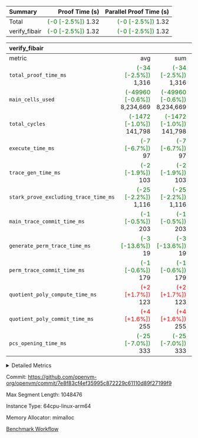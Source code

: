 | Summary | Proof Time (s) | Parallel Proof Time (s) |
|:---|---:|---:|
| Total | <span style='color: green'>(-0 [-2.5%])</span> 1.32 | <span style='color: green'>(-0 [-2.5%])</span> 1.32 |
| verify_fibair | <span style='color: green'>(-0 [-2.5%])</span> 1.32 | <span style='color: green'>(-0 [-2.5%])</span> 1.32 |


| verify_fibair |||||
|:---|---:|---:|---:|---:|
|metric|avg|sum|max|min|
| `total_proof_time_ms ` | <span style='color: green'>(-34 [-2.5%])</span> 1,316 | <span style='color: green'>(-34 [-2.5%])</span> 1,316 | <span style='color: green'>(-34 [-2.5%])</span> 1,316 | <span style='color: green'>(-34 [-2.5%])</span> 1,316 |
| `main_cells_used     ` | <span style='color: green'>(-49960 [-0.6%])</span> 8,234,669 | <span style='color: green'>(-49960 [-0.6%])</span> 8,234,669 | <span style='color: green'>(-49960 [-0.6%])</span> 8,234,669 | <span style='color: green'>(-49960 [-0.6%])</span> 8,234,669 |
| `total_cycles        ` | <span style='color: green'>(-1472 [-1.0%])</span> 141,798 | <span style='color: green'>(-1472 [-1.0%])</span> 141,798 | <span style='color: green'>(-1472 [-1.0%])</span> 141,798 | <span style='color: green'>(-1472 [-1.0%])</span> 141,798 |
| `execute_time_ms     ` | <span style='color: green'>(-7 [-6.7%])</span> 97 | <span style='color: green'>(-7 [-6.7%])</span> 97 | <span style='color: green'>(-7 [-6.7%])</span> 97 | <span style='color: green'>(-7 [-6.7%])</span> 97 |
| `trace_gen_time_ms   ` | <span style='color: green'>(-2 [-1.9%])</span> 103 | <span style='color: green'>(-2 [-1.9%])</span> 103 | <span style='color: green'>(-2 [-1.9%])</span> 103 | <span style='color: green'>(-2 [-1.9%])</span> 103 |
| `stark_prove_excluding_trace_time_ms` | <span style='color: green'>(-25 [-2.2%])</span> 1,116 | <span style='color: green'>(-25 [-2.2%])</span> 1,116 | <span style='color: green'>(-25 [-2.2%])</span> 1,116 | <span style='color: green'>(-25 [-2.2%])</span> 1,116 |
| `main_trace_commit_time_ms` | <span style='color: green'>(-1 [-0.5%])</span> 203 | <span style='color: green'>(-1 [-0.5%])</span> 203 | <span style='color: green'>(-1 [-0.5%])</span> 203 | <span style='color: green'>(-1 [-0.5%])</span> 203 |
| `generate_perm_trace_time_ms` | <span style='color: green'>(-3 [-13.6%])</span> 19 | <span style='color: green'>(-3 [-13.6%])</span> 19 | <span style='color: green'>(-3 [-13.6%])</span> 19 | <span style='color: green'>(-3 [-13.6%])</span> 19 |
| `perm_trace_commit_time_ms` | <span style='color: green'>(-1 [-0.6%])</span> 179 | <span style='color: green'>(-1 [-0.6%])</span> 179 | <span style='color: green'>(-1 [-0.6%])</span> 179 | <span style='color: green'>(-1 [-0.6%])</span> 179 |
| `quotient_poly_compute_time_ms` | <span style='color: red'>(+2 [+1.7%])</span> 123 | <span style='color: red'>(+2 [+1.7%])</span> 123 | <span style='color: red'>(+2 [+1.7%])</span> 123 | <span style='color: red'>(+2 [+1.7%])</span> 123 |
| `quotient_poly_commit_time_ms` | <span style='color: red'>(+4 [+1.6%])</span> 255 | <span style='color: red'>(+4 [+1.6%])</span> 255 | <span style='color: red'>(+4 [+1.6%])</span> 255 | <span style='color: red'>(+4 [+1.6%])</span> 255 |
| `pcs_opening_time_ms ` | <span style='color: green'>(-25 [-7.0%])</span> 333 | <span style='color: green'>(-25 [-7.0%])</span> 333 | <span style='color: green'>(-25 [-7.0%])</span> 333 | <span style='color: green'>(-25 [-7.0%])</span> 333 |



<details>
<summary>Detailed Metrics</summary>

|  | verify_program_compile_ms | total_cells | stark_prove_excluding_trace_time_ms | quotient_poly_compute_time_ms | quotient_poly_commit_time_ms | perm_trace_commit_time_ms | pcs_opening_time_ms | main_trace_commit_time_ms |
| --- | --- | --- | --- | --- | --- | --- | --- |
|  | 4 | 65,536 | 61 | 3 | 13 | 0 | 31 | 12 | 

| air_name | rows | quotient_deg | main_cols | interactions | constraints | cells |
| --- | --- | --- | --- | --- | --- | --- |
| AccessAdapterAir<2> |  | 4 |  | 5 | 11 |  | 
| AccessAdapterAir<4> |  | 4 |  | 5 | 11 |  | 
| AccessAdapterAir<8> |  | 4 |  | 5 | 11 |  | 
| FibonacciAir | 32,768 | 1 | 2 |  | 5 | 65,536 | 
| FriReducedOpeningAir |  | 4 |  | 39 | 60 |  | 
| NativePoseidon2Air<BabyBearParameters>, 1> |  | 4 |  | 136 | 530 |  | 
| PhantomAir |  | 4 |  | 3 | 4 |  | 
| ProgramAir |  | 1 |  | 1 | 4 |  | 
| VariableRangeCheckerAir |  | 1 |  | 1 | 4 |  | 
| VmAirWrapper<AluNativeAdapterAir, FieldArithmeticCoreAir> |  | 4 |  | 15 | 23 |  | 
| VmAirWrapper<BranchNativeAdapterAir, BranchEqualCoreAir<1> |  | 4 |  | 11 | 22 |  | 
| VmAirWrapper<JalNativeAdapterAir, JalCoreAir> |  | 4 |  | 7 | 6 |  | 
| VmAirWrapper<NativeAdapterAir<2, 0>, PublicValuesCoreAir> |  | 4 |  | 11 | 22 |  | 
| VmAirWrapper<NativeLoadStoreAdapterAir<1>, NativeLoadStoreCoreAir<1> |  | 4 |  | 15 | 16 |  | 
| VmAirWrapper<NativeLoadStoreAdapterAir<4>, NativeLoadStoreCoreAir<4> |  | 4 |  | 15 | 16 |  | 
| VmAirWrapper<NativeVectorizedAdapterAir<4>, FieldExtensionCoreAir> |  | 4 |  | 15 | 23 |  | 
| VmConnectorAir |  | 4 |  | 3 | 8 |  | 
| VolatileBoundaryAir |  | 4 |  | 4 | 16 |  | 

| group | trace_gen_time_ms | total_proof_time_ms | total_cycles | total_cells | stark_prove_excluding_trace_time_ms | quotient_poly_compute_time_ms | quotient_poly_commit_time_ms | perm_trace_commit_time_ms | pcs_opening_time_ms | main_trace_commit_time_ms | main_cells_used | generate_perm_trace_time_ms | execute_time_ms |
| --- | --- | --- | --- | --- | --- | --- | --- | --- | --- | --- | --- | --- | --- |
| verify_fibair | 103 | 1,316 | 141,798 | 23,165,592 | 1,116 | 123 | 255 | 179 | 333 | 203 | 8,234,669 | 19 | 97 | 

| group | air_name | rows | prep_cols | perm_cols | main_cols | cells |
| --- | --- | --- | --- | --- | --- | --- |
| verify_fibair | AccessAdapterAir<2> | 32,768 |  | 12 | 11 | 753,664 | 
| verify_fibair | AccessAdapterAir<4> | 16,384 |  | 12 | 13 | 409,600 | 
| verify_fibair | AccessAdapterAir<8> | 128 |  | 12 | 17 | 3,712 | 
| verify_fibair | FriReducedOpeningAir | 1,024 |  | 44 | 27 | 72,704 | 
| verify_fibair | NativePoseidon2Air<BabyBearParameters>, 1> | 16,384 |  | 160 | 399 | 9,158,656 | 
| verify_fibair | PhantomAir | 4,096 |  | 8 | 6 | 57,344 | 
| verify_fibair | ProgramAir | 8,192 |  | 8 | 10 | 147,456 | 
| verify_fibair | VariableRangeCheckerAir | 262,144 | 2 | 8 | 1 | 2,359,296 | 
| verify_fibair | VmAirWrapper<AluNativeAdapterAir, FieldArithmeticCoreAir> | 131,072 |  | 20 | 29 | 6,422,528 | 
| verify_fibair | VmAirWrapper<BranchNativeAdapterAir, BranchEqualCoreAir<1> | 16,384 |  | 16 | 23 | 638,976 | 
| verify_fibair | VmAirWrapper<JalNativeAdapterAir, JalCoreAir> | 4,096 |  | 12 | 9 | 86,016 | 
| verify_fibair | VmAirWrapper<NativeLoadStoreAdapterAir<1>, NativeLoadStoreCoreAir<1> | 32,768 |  | 24 | 22 | 1,507,328 | 
| verify_fibair | VmAirWrapper<NativeLoadStoreAdapterAir<4>, NativeLoadStoreCoreAir<4> | 8,192 |  | 24 | 31 | 450,560 | 
| verify_fibair | VmAirWrapper<NativeVectorizedAdapterAir<4>, FieldExtensionCoreAir> | 8,192 |  | 20 | 38 | 475,136 | 
| verify_fibair | VmConnectorAir | 2 | 1 | 8 | 4 | 24 | 
| verify_fibair | VolatileBoundaryAir | 32,768 |  | 8 | 11 | 622,592 | 

</details>


Commit: https://github.com/openvm-org/openvm/commit/7e8f83cf4ef35995c872229c61110d89f27199f9

Max Segment Length: 1048476

Instance Type: 64cpu-linux-arm64

Memory Allocator: mimalloc

[Benchmark Workflow](https://github.com/openvm-org/openvm/actions/runs/13229576071)

